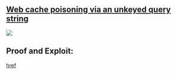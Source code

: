 ## [Web cache poisoning via an unkeyed query string](https://portswigger.net/web-security/web-cache-poisoning/exploiting-implementation-flaws/lab-web-cache-poisoning-unkeyed-query)

![](https://github.com/nu11secur1ty/PortSwigger-Web-Security-Academy/blob/main/Web-cache-poisoning/Web-cache-poisoning-via-an-unkeyed-query-string/Docs/Screenshot%202022-05-28%20093116.png)

## Proof and Exploit:
[href]()
